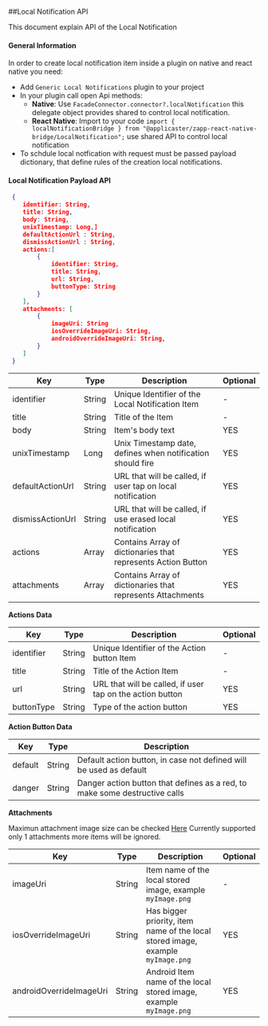 ##Local Notification API

This document explain API of the Local Notification

#### General Information

In order to create local notification item inside a plugin on native and react native you need:

* Add `Generic Local Notifications` plugin to your project
* In your plugin call open Api methods:
	* __Native__: Use `FacadeConnector.connector?.localNotification` this delegate object provides shared to control local notification.
	* __React Native__: Import to your code `import { localNotificationBridge } from "@applicaster/zapp-react-native-bridge/LocalNotification";` use shared API to control local notification
* To schdule local notfication with request must be passed payload dictionary, that define rules of the creation local notifications.

#### Local Notification Payload API

```JSON
 {
	identifier: String,
    title: String,
    body: String,
    unixTimestamp: Long,]
    defaultActionUrl : String,
    dismissActionUrl : String,
    actions:[
        {
            identifier: String,
            title: String,
            url: String,
            buttonType: String
        }
    ],
    attachments: [
        {
            imageUri: String
            iosOverrideImageUri: String,
            androidOverrideImageUri: String,
        }
    ]
 }
```


| Key | Type | Description | Optional
|--------|--------|--------|--------|
|identifier|String|Unique Identifier of the Local Notification Item|-|
|title|String|Title of the Item|-|
|body|String|Item's body text|YES|
|unixTimestamp|Long|Unix Timestamp date, defines when notification should fire|YES|
|defaultActionUrl|String|URL that will be called, if user tap on local notification|YES|
|dismissActionUrl|String|URL that will be called, if use erased local notification|YES|
|actions|Array|Contains Array of dictionaries that represents Action Button|YES|
|attachments|Array|Contains Array of dictionaries that represents Attachments|YES|

__Actions Data__

| Key | Type | Description | Optional
|--------|--------|--------|--------|
|identifier|String|Unique Identifier of the Action button Item|-|
|title|String|Title of the Action Item|-|
|url|String|URL that will be called, if user tap on the action button|YES|
|buttonType|String|Type of the action button|YES||-|

__Action Button Data__

| Key | Type | Description |
|--------|--------|--------|
|default|String|Default action button, in case not defined will be used as default|
|danger|String|Danger action button that defines as a red, to make some destructive calls|

__Attachments__

Maximun attachment image size can be checked [Here](https://developer.apple.com/documentation/usernotifications/unnotificationattachment)
Currently supported only 1 attachments more items will be ignored.

| Key | Type | Description | Optional
|--------|--------|--------|--------|
|imageUri|String|Item name of the local stored image, example `myImage.png`|-|
|iosOverrideImageUri|String|Has bigger priority, item name of the local stored image, example `myImage.png`|YES|
|androidOverrideImageUri|String|Android Item name of the local stored image, example `myImage.png`|YES|